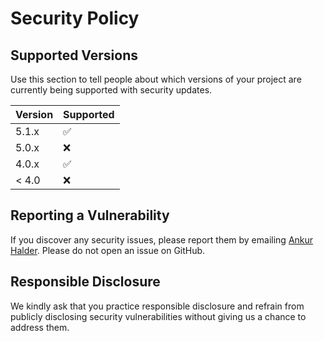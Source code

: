 # Security Policy

## Supported Versions

Use this section to tell people about which versions of your project are
currently being supported with security updates.

| Version | Supported          |
| ------- | ------------------ |
| 5.1.x   | :white_check_mark: |
| 5.0.x   | :x:                |
| 4.0.x   | :white_check_mark: |
| < 4.0   | :x:                |

## Reporting a Vulnerability

If you discover any security issues, please report them by emailing [Ankur Halder](mailto:ankur.halder12345@gmail.com). Please do not open an issue on GitHub.

## Responsible Disclosure

We kindly ask that you practice responsible disclosure and refrain from publicly disclosing security vulnerabilities without giving us a chance to address them.

